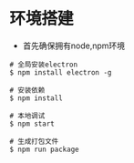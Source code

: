 # 环境搭建
- 首先确保拥有node,npm环境
```
# 全局安装electron
$ npm install electron -g

# 安装依赖
$ npm install

# 本地调试
$ npm start 

# 生成打包文件
$ npm run package

```
